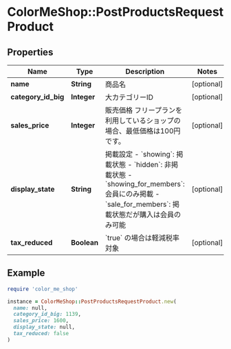 # ColorMeShop::PostProductsRequestProduct

## Properties

| Name | Type | Description | Notes |
| ---- | ---- | ----------- | ----- |
| **name** | **String** | 商品名 | [optional] |
| **category_id_big** | **Integer** | 大カテゴリーID | [optional] |
| **sales_price** | **Integer** | 販売価格 フリープランを利用しているショップの場合、最低価格は100円です。  | [optional] |
| **display_state** | **String** | 掲載設定  - &#x60;showing&#x60;: 掲載状態 - &#x60;hidden&#x60;: 非掲載状態 - &#x60;showing_for_members&#x60;: 会員にのみ掲載 - &#x60;sale_for_members&#x60;: 掲載状態だが購入は会員のみ可能  | [optional] |
| **tax_reduced** | **Boolean** | &#x60;true&#x60; の場合は軽減税率対象 | [optional] |

## Example

```ruby
require 'color_me_shop'

instance = ColorMeShop::PostProductsRequestProduct.new(
  name: null,
  category_id_big: 1139,
  sales_price: 1600,
  display_state: null,
  tax_reduced: false
)
```


